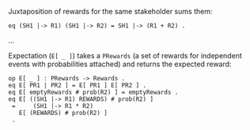 Juxtaposition of rewards for the same stakeholder sums them:

```
eq (SH1 |-> R1) (SH1 |-> R2) = SH1 |-> (R1 + R2) .
```

...

Expectation (`E[ _ ]`) takes a `PRewards` (a set of rewards for independent
events with probabilities attached) and returns the expected reward:

```
op E[ _ ] : PRewards -> Rewards .
eq E[ PR1 | PR2 ] = E[ PR1 ] E[ PR2 ] .
eq E[ emptyRewards # prob(R2) ] = emptyRewards .
eq E[ ((SH1 |-> R1) REWARDS) # prob(R2) ]
 =     (SH1 |-> R1 * R2)
   E[ (REWARDS) # prob(R2) ]
 .
```
